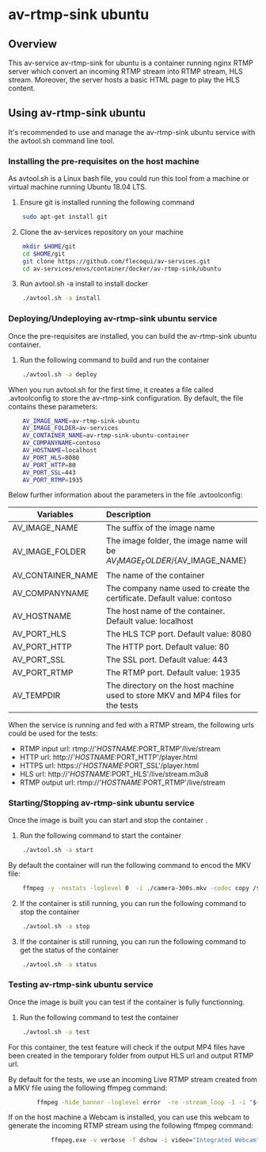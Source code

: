 # av-rtmp-sink ubuntu

## Overview
This av-service av-rtmp-sink for ubuntu is a container running nginx RTMP server which convert an incoming RTMP stream into RTMP stream, HLS stream. Moreover, the server hosts a basic HTML page to play the HLS content.

## Using av-rtmp-sink ubuntu
It's recommended to use and manage the av-rtmp-sink ubuntu service with the avtool.sh command line tool.

### Installing the pre-requisites on the host machine
As avtool.sh is a Linux bash file, you could run this tool from a machine or virtual machine running Ubuntu 18.04 LTS.

1. Ensure git is installed running the following command

```bash
    sudo apt-get install git
```

2. Clone the av-services repository on your machine

```bash
    mkdir $HOME/git
    cd $HOME/git
    git clone https://github.com/flecoqui/av-services.git
    cd av-services/envs/container/docker/av-rtmp-sink/ubuntu 
```
3. Run avtool.sh -a install to install docker 

```bash
    ./avtool.sh -a install
```

### Deploying/Undeploying av-rtmp-sink ubuntu service
Once the pre-requisites are installed, you can build the av-rtmp-sink ubuntu container.


1. Run the following command to build and run the container

```bash
    ./avtool.sh -a deploy
```

When you run avtool.sh for the first time, it creates a file called .avtoolconfig to store the av-rtmp-sink configuration. By default, the file contains these parameters:

```bash
    AV_IMAGE_NAME=av-rtmp-sink-ubuntu
    AV_IMAGE_FOLDER=av-services
    AV_CONTAINER_NAME=av-rtmp-sink-ubuntu-container
    AV_COMPANYNAME=contoso
    AV_HOSTNAME=localhost
    AV_PORT_HLS=8080
    AV_PORT_HTTP=80
    AV_PORT_SSL=443
    AV_PORT_RTMP=1935
```

Below further information about the parameters in the file .avtoolconfig:

| Variables | Description |
| ---------------------|:-------------|
| AV_IMAGE_NAME | The suffix of the image name   |
| AV_IMAGE_FOLDER | The image folder, the image name will be ${AV_IMAGE_FOLDER}/${AV_IMAGE_NAME}  |
| AV_CONTAINER_NAME | The name of the container  |
| AV_COMPANYNAME | The company name used to create the certificate. Default value: contoso |
| AV_HOSTNAME | The host name of the container. Default value: localhost  |
| AV_PORT_HLS | The HLS TCP port. Default value: 8080 |
| AV_PORT_HTTP | The HTTP port. Default value: 80 |
| AV_PORT_SSL | The SSL port. Default value: 443  |
| AV_PORT_RTMP | The RTMP port. Default value: 1935  |
| AV_TEMPDIR | The directory on the host machine used to store MKV and MP4 files for the tests |

When the service is running and fed with a RTMP stream, the following urls could be used for the tests:

- RTMP input url: rtmp://'$HOSTNAME:$PORT_RTMP'/live/stream
- HTTP url: http://'$HOSTNAME:$PORT_HTTP'/player.html
- HTTPS url: https://'$HOSTNAME:$PORT_SSL'/player.html
- HLS url: http://'$HOSTNAME:$PORT_HLS'/live/stream.m3u8
- RTMP output url: rtmp://'$HOSTNAME:$PORT_RTMP'/live/stream


### Starting/Stopping av-rtmp-sink ubuntu service
Once the image is built you can start and stop the container .


1. Run the following command to start the container

```bash
    ./avtool.sh -a start
```
By default the container will run the following command to encod the MKV file:


```bash
    ffmpeg -y -nostats -loglevel 0  -i ./camera-300s.mkv -codec copy /${AV_VOLUME}/camera-300s.mp4
```


2. If the container is still running, you can run the following command to stop the container

```bash
    ./avtool.sh -a stop
```

3. If the container is still running, you can run the following command to get the status of the container

```bash
    ./avtool.sh -a status
```

### Testing av-rtmp-sink ubuntu service
Once the image is built you can test if the container is fully functionning.

1. Run the following command to test the container

```bash
    ./avtool.sh -a test
```

For this container, the test feature will check if the output MP4 files have been created in the temporary folder from output HLS url and output RTMP url.

By default for the tests, we use an incoming Live RTMP stream created from a MKV file using the following ffmpeg command:

```bash
        ffmpeg -hide_banner -loglevel error  -re -stream_loop -1 -i "${AV_TEMPDIR}"/camera-300s.mkv -codec copy -bsf:v h264_mp4toannexb   -f flv rtmp://${AV_HOSTNAME}:${AV_PORT_RTMP}/live/stream
```


If on the host machine a Webcam is installed, you can use this webcam to generate the incoming RTMP stream using the following ffmpeg command:

```bash
            ffmpeg.exe -v verbose -f dshow -i video="Integrated Webcam":audio="Microphone (Realtek(R) Audio)"  -video_size 1280x720 -strict -2 -c:a aac -b:a 192k -ar 44100 -r 30 -g 60 -keyint_min 60 -b:v 2000000 -c:v libx264 -preset veryfast  -profile main -level 3.0 -pix_fmt yuv420p -bufsize 1800k -maxrate 400k    -f flv rtmp://localhost:1935/live/stream
```



